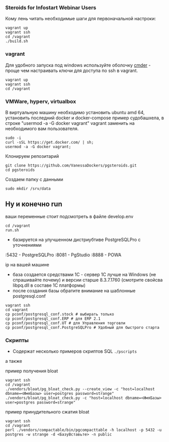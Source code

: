 ### Steroids for Infostart Webinar Users

Кому лень читать необходимые шаги для первоначальной настроки:

```
vagrant up
vagrant ssh
cd /vagrant
./build.sh
```
### vagrant

Для удобного запуска под windows используйте оболочку [cmder](http://cmder.net/) - проще чем настраивать ключи для доступа по ssh в vagrant.

```
vagrant up
vagrant ssh
cd /vagrant
```

### VMWare, hyperv, virtualbox

В виртуальную машину необходимо установить ubuntu amd 64, установить последний docker и docker-compose
пример судобашхела, в строке "usermod -a -G docker vagrant" vagrant заменить на необходимого вам пользователя.  

```
sudo -i
curl -sSL https://get.docker.com/ | sh;
usermod -a -G docker vagrant;
```
Клонируем репозитарий

```
git clone https://github.com/VanessaDockers/pgsteroids.git
cd pgsteroids
```

Создаем папку с данными

```
sudo mkdir /srv/data
```

## Ну и конечно run

ваши переменные стоит подсмотреть в файле develop.env

```
cd /vagrant
run.sh
```

* базируется на улучшенном дистриубтиве PostgreSQLPro с уточнениями

:5432 - PostgreSQLPro
:8081 - PgStudio
:8888 - POWA

ip на вашей машине

* база создается средствами 1С - сервер 1С лучше на Windows (не спрашивайте почему) и версии старше 8.3.7.1760 (смотрите свойсва libpq.dll в составе 1С платформы)
* после создания базы обратите внимание на шаблонные postgresql.conf

```
vagrant ssh
cd vagrant
cp pconf/postgresql_conf.stock # выбирать только
cp pconf/postgresql_conf.ERP # для ERP 2.1
cp pconf/postgresql_conf.UT # для Управления торговли
cp pconf/postgresql_conf.PostgreSQLPro # Удобный для быстрого старта

```

### Скрипты

* Содержат несколько примеров скриптов SQL `./pscripts`

а также

пример получения bloat

```
vagrant ssh
cd /vagrant
./vendors/bloat/pg_bloat_check.py --create_view -c "host=localhost dbname=<ИмяБазы> user=postgres password=strange"
./vendors/bloat/pg_bloat_check.py -c "host=localhost dbname=<ИмяБазы> user=postgres password=strange"
```

пример принудительного сжатия bloat

```
vagrant ssh
cd /vagrant
perl ./vendors/compactable/bin/pgcompacttable -h localhost -p 5432 -u postgres -w strange -d <БазуВставьте> -n public
```
